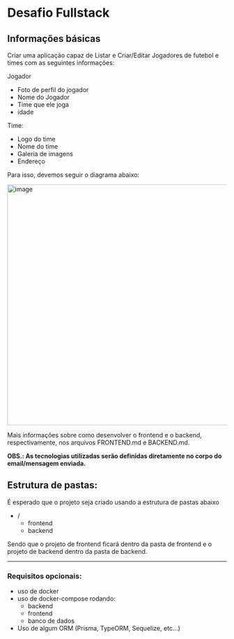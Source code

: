 # Desafio Fullstack

## Informações básicas

Criar uma aplicação capaz de Listar e Criar/Editar Jogadores de futebol e times com as seguintes informações: 

Jogador
- Foto de perfil do jogador
- Nome do Jogador
- Time que ele joga
- idade

Time:
- Logo do time
- Nome do time
- Galeria de imagens
- Endereço

Para isso, devemos seguir o diagrama abaixo:

<img width="552" alt="image" src="https://user-images.githubusercontent.com/69265280/166810448-6c5f1768-d7a3-420a-9bad-901cc9187daa.png">

Mais informações sobre como desenvolver o frontend e o backend, respectivamente, nos arquivos FRONTEND.md e BACKEND.md.

**OBS.: As tecnologias utilizadas serão definidas diretamente no corpo do email/mensagem enviada.**

## Estrutura de pastas:
É esperado que o projeto seja criado usando a estrutura de pastas abaixo
- /
  - frontend
  - backend

Sendo que o projeto de frontend ficará dentro da pasta de frontend e o projeto de backend dentro da pasta de backend.

---

### Requisitos opcionais:
* uso de docker
* uso de docker-compose rodando:
  * backend
  * frontend
  * banco de dados
* Uso de algum ORM (Prisma, TypeORM, Sequelize, etc...)
